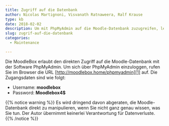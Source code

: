 ```yaml
---
title: Zugriff auf die Datenbank
author: Nicolas Martignoni, Visvanath Ratnaweera, Ralf Krause
type: kb
date: 2018-02-02
description: Um mit PhpMyAdmin auf die Moodle-Datenbank zuzugreifen, lesen Sie die folgende Informationen
slug: zugrif-auf-die-datenbank
categories:
  - Maintenance

---
```

Die MoodleBox erlaubt den direkten Zugriff auf die Moodle-Datenbank mit der Software PhpMyAdmin. Um sich über PhpMyAdmin einzuloggen, rufen Sie im Browser die URL [http://moodlebox.home/phpmyadmin][1] auf. Die Zugangsdaten sind wie folgt:

  * Username: __moodlebox__
  * Password: __Moodlebox4$__

{{% notice warning %}}
Es wird dringend davon abgeraten, die Moodle-Datenbank direkt zu manipulieren, wenn Sie nicht ganz genau wissen, was Sie tun. Der Autor übernimmt keinerlei Verantwortung für Datenverluste.
{{% /notice %}}

 [1]: http://moodlebox.home/phpmyadmin/

